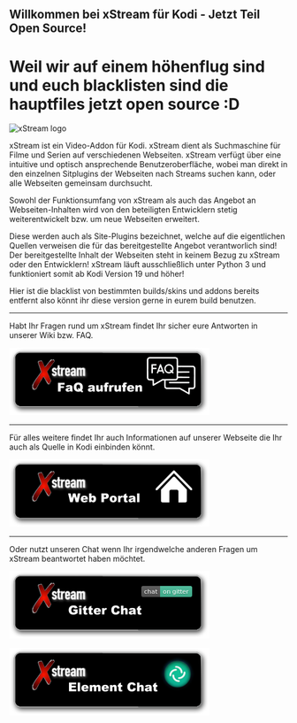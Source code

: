 
## Willkommen bei xStream für Kodi - Jetzt Teil Open Source!
# Weil wir auf einem höhenflug sind und euch blacklisten sind die hauptfiles jetzt open source :D


![xStream logo](https://raw.githubusercontent.com/streamxstream/xStreamRepoWeb/gh-pages/config/plugin.png)

xStream ist ein Video-Addon für Kodi. xStream dient als Suchmaschine für Filme und Serien auf verschiedenen Webseiten. xStream verfügt über eine intuitive und optisch ansprechende Benutzeroberfläche, wobei man direkt in den einzelnen Sitplugins der Webseiten nach Streams suchen kann, oder alle Webseiten gemeinsam durchsucht.

Sowohl der Funktionsumfang von xStream als auch das Angebot an Webseiten-Inhalten wird von den beteiligten Entwicklern stetig weiterentwickelt bzw. um neue Webseiten erweitert.

Diese werden auch als Site-Plugins bezeichnet, welche auf die eigentlichen Quellen verweisen die für das bereitgestellte Angebot verantworlich sind! Der bereitgestellte Inhalt der Webseiten steht in keinem Bezug zu xStream oder den Entwicklern! xStream läuft ausschließlich unter Python 3 und funktioniert somit ab Kodi Version 19 und höher!

Hier ist die blacklist von bestimmten builds/skins und addons bereits entfernt also könnt ihr diese version gerne in eurem build benutzen.

***

Habt Ihr Fragen rund um xStream findet Ihr sicher eure Antworten in unserer Wiki bzw. FAQ.

[![FaQ aufrufen](https://raw.githubusercontent.com/streamxstream/xStreamRepo/repo/config/faq.png)](https://github.com/streamxstream/xStreamRepoWeb/wiki)

***

Für alles weitere findet Ihr auch Informationen auf unserer Webseite die Ihr auch als Quelle in Kodi einbinden könnt.

[![Web Portal aufrufen](https://raw.githubusercontent.com/streamxstream/xStreamRepo/repo/config/web.png)](https://streamxstream.github.io/xStreamRepoWeb/)

***

Oder nutzt unseren Chat wenn Ihr irgendwelche anderen Fragen um xStream beantwortet haben möchtet.

[![Gitter Chat](https://raw.githubusercontent.com/streamxstream/xStreamRepo/repo/config/gitter.png)](https://gitter.im/streamxstream/community?utm_source=badge&utm_medium=badge&utm_campaign=pr-badge)

[![Matrix.to Chat](https://raw.githubusercontent.com/streamxstream/xStreamRepo/repo/config/element.png)](https://matrix.to/#/#streamxstream_community:gitter.im)

